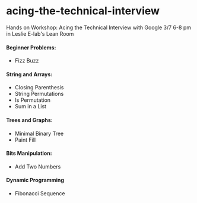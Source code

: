 # acing-the-technical-interview
Hands on Workshop: Acing the Technical Interview with Google
3/7 6-8 pm in Leslie E-lab's Lean Room

#### Beginner Problems:
- Fizz Buzz

####  String and Arrays:
- Closing Parenthesis
- String Permutations
- Is Permutation
- Sum in a List

#### Trees and Graphs:
- Minimal Binary Tree
- Paint Fill

#### Bits Manipulation:
- Add Two Numbers

#### Dynamic Programming
- Fibonacci Sequence
